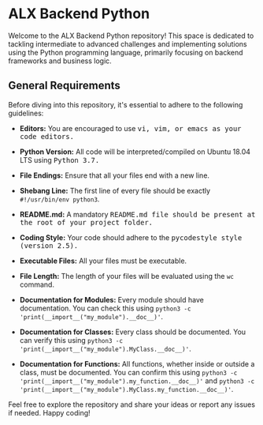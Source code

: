 # ALX Backend Python

Welcome to the ALX Backend Python repository! This space is dedicated to tackling intermediate to advanced challenges and implementing solutions using the Python programming language, primarily focusing on backend frameworks and business logic.

## General Requirements

Before diving into this repository, it's essential to adhere to the following guidelines:

- **Editors:** You are encouraged to use <kbd>vi<kbd>, <kbd>vim<kbd>, or <kbd>emacs<kbd> as your code editors.

- **Python Version:** All code will be interpreted/compiled on Ubuntu 18.04 LTS using <kbd>Python 3.7<kbd>.

- **File Endings:** Ensure that all your files end with a new line.

- **Shebang Line:** The first line of every file should be exactly `#!/usr/bin/env python3`.

- **README.md:** A mandatory <kbd>README.md<kbd> file should be present at the root of your project folder.

- **Coding Style:** Your code should adhere to the <kbd>pycodestyle<kbd> style (version 2.5).

- **Executable Files:** All your files must be executable.

- **File Length:** The length of your files will be evaluated using the `wc` command.

- **Documentation for Modules:** Every module should have documentation. You can check this using `python3 -c 'print(__import__("my_module").__doc__)'`.

- **Documentation for Classes:** Every class should be documented. You can verify this using `python3 -c 'print(__import__("my_module").MyClass.__doc__)'`.

- **Documentation for Functions:** All functions, whether inside or outside a class, must be documented. You can confirm this using `python3 -c 'print(__import__("my_module").my_function.__doc__)'` and `python3 -c 'print(__import__("my_module").MyClass.my_function.__doc__)'`.

Feel free to explore the repository and share your ideas or report any issues if needed. Happy coding!
